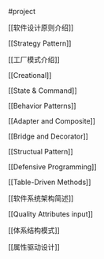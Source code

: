 #project

[[软件设计原则介绍]]

[[Strategy Pattern]]

[[工厂模式介绍]]

[[Creational]]

[[State & Command]]

[[Behavior Patterns]]

[[Adapter and Composite]]

[[Bridge and Decorator]]

[[Structual Pattern]]

[[Defensive Programming]]

[[Table-Driven Methods]]

[[软件系统架构简述]]

[[Quality Attributes input]]

[[体系结构模式]]

[[属性驱动设计]]